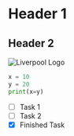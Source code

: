# Header 1
## Header 2
![Liverpool Logo](https://w7.pngwing.com/pngs/119/992/png-transparent-anfield-liverpool-f-c-liverpool-l-f-c-real-madrid-c-f-premier-league-premier-league-text-label-logo-thumbnail.png)

```python
x = 10
y = 20
print(x=y)
```

- [ ] Task 1
- [ ] Task 2
- [x] Finished Task 
